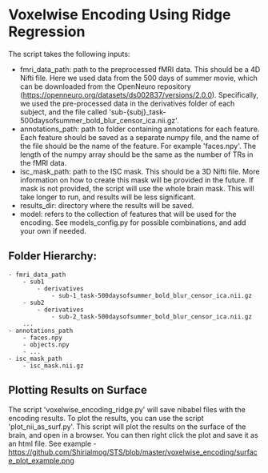 <h1> Voxelwise Encoding Using Ridge Regression</h1>

The script takes the following inputs:
- fmri_data_path: path to the preprocessed fMRI data. This should be a 4D Nifti file. Here we used data from the 500 days of summer movie, which can be downloaded from the OpenNeuro repository (https://openneuro.org/datasets/ds002837/versions/2.0.0). Specifically, we used the pre-processed data in the derivatives folder of each subject, and the file called 'sub-{subj}_task-500daysofsummer_bold_blur_censor_ica.nii.gz'. 
- annotations_path: path to folder containing annotations for each feature. Each feature should be saved as a separate numpy file, and the name of the file should be the name of the feature. For example 'faces.npy'. The length of the numpy array should be the same as the number of TRs in the fMRI data. 
- isc_mask_path: path to the ISC mask. This should be a 3D Nifti file. More information on how to create this mask will be provided in the future. If mask is not provided, the script will use the whole brain mask. This will take longer to run, and results will be less significant.
- results_dir: directory where the results will be saved.
- model: refers to the collection of features that will be used for the encoding. See models_config.py for possible combinations, and add your own if needed.


<h2> Folder Hierarchy: </h2> 

```
- fmri_data_path
    - sub1
        - derivatives
            - sub-1_task-500daysofsummer_bold_blur_censor_ica.nii.gz
    - sub2
        - derivatives
            - sub-2_task-500daysofsummer_bold_blur_censor_ica.nii.gz
    ...
- annotations_path
    - faces.npy
    - objects.npy
    - ...
- isc_mask_path
    - isc_mask.nii.gz
```

<h2> Plotting Results on Surface </h2>

The script 'voxelwise_encoding_ridge.py' will save nibabel files with the encoding results. To plot the results, you can use the script 'plot_nii_as_surf.py'. This script will plot the results on the surface of the brain, and open in a browser. You can then right click the plot and save it as an html file.
See example - https://github.com/Shirialmog/STS/blob/master/voxelwise_encoding/surface_plot_example.png


